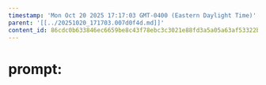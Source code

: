 ```yaml
---
timestamp: 'Mon Oct 20 2025 17:17:03 GMT-0400 (Eastern Daylight Time)'
parent: '[[../20251020_171703.007d0f4d.md]]'
content_id: 86cdc0b633846ec6659be8c43f78ebc3c3021e88fd3a5a05a63af53322b59a94
---
```


# prompt:
